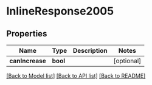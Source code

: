 # InlineResponse2005

## Properties
Name | Type | Description | Notes
------------ | ------------- | ------------- | -------------
**canIncrease** | **bool** |  | [optional] 

[[Back to Model list]](../README.md#documentation-for-models) [[Back to API list]](../README.md#documentation-for-api-endpoints) [[Back to README]](../README.md)


